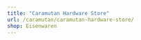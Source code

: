 ```yaml
---
title: "Caramutan Hardware Store"
url: /caramutan/caramutan-hardware-store/
shop: Eisenwaren
---
```

